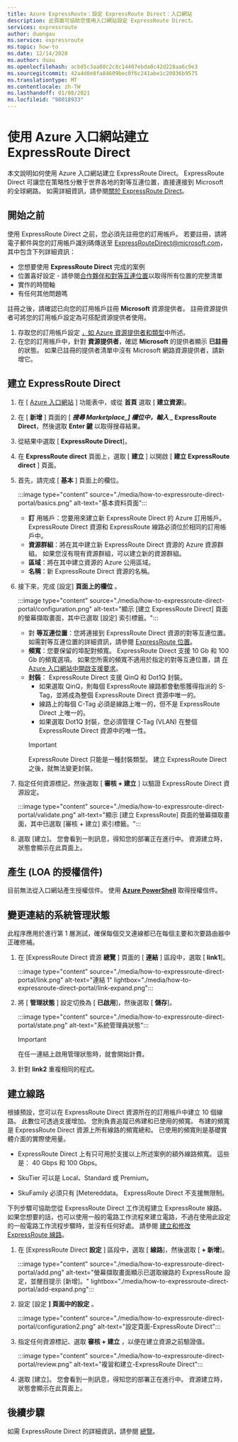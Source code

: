 ```yaml
---
title: Azure ExpressRoute：設定 ExpressRoute Direct：入口網站
description: 此頁面可協助您使用入口網站設定 ExpressRoute Direct。
services: expressroute
author: duongau
ms.service: expressroute
ms.topic: how-to
ms.date: 12/14/2020
ms.author: duau
ms.openlocfilehash: acbd5c3aa88c2c8c14407ebda0c42d228aa6c9e3
ms.sourcegitcommit: 42a4d0e8fa84609bec0f6c241abe1c20036b9575
ms.translationtype: MT
ms.contentlocale: zh-TW
ms.lasthandoff: 01/08/2021
ms.locfileid: "98018933"
---
```

# <a name="create-expressroute-direct-using-the-azure-portal"></a>使用 Azure 入口網站建立 ExpressRoute Direct

本文說明如何使用 Azure 入口網站建立 ExpressRoute Direct。
ExpressRoute Direct 可讓您在策略性分散于世界各地的對等互連位置，直接連接到 Microsoft 的全球網路。 如需詳細資訊，請參閱[關於 ExpressRoute Direct](expressroute-erdirect-about.md)。

## <a name="before-you-begin"></a><a name="before"></a>開始之前

使用 ExpressRoute Direct 之前，您必須先註冊您的訂用帳戶。 若要註冊，請將電子郵件與您的訂用帳戶識別碼傳送至 <ExpressRouteDirect@microsoft.com>，其中包含下列詳細資訊：

* 您想要使用 **ExpressRoute Direct** 完成的案例
* 位置喜好設定 - 請參閱[合作夥伴和對等互連位置](expressroute-locations-providers.md)以取得所有位置的完整清單
* 實作的時間軸
* 有任何其他問題嗎

註冊之後，請確認已向您的訂用帳戶註冊 **Microsoft** 資源提供者。 註冊資源提供者可將您的訂用帳戶設定為可搭配資源提供者使用。

1. 存取您的訂用帳戶設定 [，如 Azure 資源提供者和類型](../azure-resource-manager/management/resource-providers-and-types.md)中所述。
1. 在您的訂用帳戶中，針對 **資源提供者**，確認 **Microsoft** 的提供者顯示 **已註冊** 的狀態。 如果已註冊的提供者清單中沒有 Microsoft 網路資源提供者，請新增它。

## <a name="create-expressroute-direct"></a><a name="create-erdir"></a>建立 ExpressRoute Direct

1. 在 [ [Azure 入口網站](https://portal.azure.com) ] 功能表中，或從 **首頁** 選取 [ **建立資源**]。

1. 在 [ **新增** ] 頁面的 [ **_搜尋 Marketplace_*_] 欄位中，輸入 _* ExpressRoute Direct**，然後選取 **Enter 鍵** 以取得搜尋結果。

1. 從結果中選取 [ **ExpressRoute Direct**]。

1. 在 **ExpressRoute direct** 頁面上，選取 [ **建立** ] 以開啟 [ **建立 ExpressRoute direct** ] 頁面。

1. 首先，請完成 [ **基本** ] 頁面上的欄位。

    :::image type="content" source="./media/how-to-expressroute-direct-portal/basics.png" alt-text="基本資料頁面":::

    * **訂** 用帳戶：您要用來建立新 ExpressRoute Direct 的 Azure 訂用帳戶。 ExpressRoute Direct 資源和 ExpressRoute 線路必須位於相同的訂用帳戶中。
    * **資源群組**：將在其中建立新 ExpressRoute Direct 資源的 Azure 資源群組。 如果您沒有現有資源群組，可以建立新的資源群組。
    * **區域**：將在其中建立資源的 Azure 公用區域。
    * **名稱**：新 ExpressRoute Direct 資源的名稱。

1. 接下來，完成 [設定] **頁面上的欄位** 。

    :::image type="content" source="./media/how-to-expressroute-direct-portal/configuration.png" alt-text="顯示 [建立 ExpressRoute Direct] 頁面的螢幕擷取畫面，其中已選取 [設定] 索引標籤。":::

    * 對 **等互連位置**：您將連接到 ExpressRoute Direct 資源的對等互連位置。 如需對等互連位置的詳細資訊，請參閱 [ExpressRoute 位置](expressroute-locations-providers.md)。
   * **頻寬**：您要保留的埠配對頻寬。 ExpressRoute Direct 支援 10 Gb 和 100 Gb 的頻寬選項。 如果您所需的頻寬不適用於指定的對等互連位置，請 [在 Azure 入口網站中開啟支援要求](https://aka.ms/azsupt)。
   * **封裝**： ExpressRoute Direct 支援 QinQ 和 Dot1Q 封裝。
     * 如果選取 QinQ，則每個 ExpressRoute 線路都會動態獲得指派的 S-Tag，並將成為整個 ExpressRoute Direct 資源中唯一的。
     *  線路上的每個 C-Tag 必須是線路上唯一的，但不是 ExpressRoute Direct 上唯一的。
     * 如果選取 Dot1Q 封裝，您必須管理 C-Tag (VLAN) 在整個 ExpressRoute Direct 資源中的唯一性。
     >[!IMPORTANT]
     >ExpressRoute Direct 只能是一種封裝類型。 建立 ExpressRoute Direct 之後，就無法變更封裝。
     >

1. 指定任何資源標記，然後選取 [ **審核 + 建立** ] 以驗證 ExpressRoute Direct 資源設定。

    :::image type="content" source="./media/how-to-expressroute-direct-portal/validate.png" alt-text="顯示 [建立 ExpressRoute] 頁面的螢幕擷取畫面，其中已選取 [審核 + 建立] 索引標籤。":::

1. 選取 [建立]。 您會看到一則訊息，得知您的部署正在進行中。 資源建立時，狀態會顯示在此頁面上。 

## <a name="generate-the-letter-of-authorization-loa"></a><a name="authorization"></a>產生 (LOA 的授權信件) 

目前無法從入口網站產生授權信件。 使用 **[Azure PowerShell](expressroute-howto-erdirect.md#authorization)** 取得授權信件。

## <a name="change-admin-state-of-links"></a><a name="state"></a>變更連結的系統管理狀態

此程序應用於進行第 1 層測試，確保每個交叉連線都已在每個主要和次要路由器中正確修補。

1. 在 [ExpressRoute Direct 資源 **總覽** ] 頁面的 [ **連結** ] 區段中，選取 [ **link1**]。

    :::image type="content" source="./media/how-to-expressroute-direct-portal/link.png" alt-text="連結 1" lightbox="./media/how-to-expressroute-direct-portal/link-expand.png":::

1. 將 [ **管理狀態** ] 設定切換為 [ **已啟用**]，然後選取 [ **儲存**]。

    :::image type="content" source="./media/how-to-expressroute-direct-portal/state.png" alt-text="系統管理員狀態":::

    >[!IMPORTANT]
    >在任一連結上啟用管理狀態時，就會開始計費。
    >

1. 針對 **link2** 重複相同的程式。

## <a name="create-a-circuit"></a><a name="circuit"></a>建立線路

根據預設，您可以在 ExpressRoute Direct 資源所在的訂用帳戶中建立 10 個線路。 此數位可透過支援增加。 您則負責追蹤已佈建和已使用的頻寬。 布建的頻寬是 ExpressRoute Direct 資源上所有線路的頻寬總和。 已使用的頻寬則是基礎實體介面的實際使用量。

* ExpressRoute Direct 上有只可用於支援以上所述案例的額外線路頻寬。 這些是： 40 Gbps 和 100 Gbps。

* SkuTier 可以是 Local、Standard 或 Premium。

* SkuFamily 必須只有 [Metereddata。 ExpressRoute Direct 不支援無限制。

下列步驟可協助您從 ExpressRoute Direct 工作流程建立 ExpressRoute 線路。 如果您想要的話，也可以使用一般的電路工作流程來建立電路，不過在使用此設定的一般電路工作流程步驟時，並沒有任何好處。 請參閱 [建立和修改 ExpressRoute 線路](expressroute-howto-circuit-portal-resource-manager.md)。

1. 在 [ExpressRoute Direct **設定** ] 區段中，選取 [ **線路**]，然後選取 [ **+ 新增**]。 

    :::image type="content" source="./media/how-to-expressroute-direct-portal/add.png" alt-text="螢幕擷取畫面顯示已選取線路的 ExpressRoute 設定，並醒目提示 [新增]。" lightbox="./media/how-to-expressroute-direct-portal/add-expand.png":::

1. 設定 [設定 **] 頁面中的設定** 。

   :::image type="content" source="./media/how-to-expressroute-direct-portal/configuration2.png" alt-text="設定頁面-ExpressRoute Direct":::

1. 指定任何資源標記、選取 **審核 + 建立** ，以便在建立資源之前驗證值。

   :::image type="content" source="./media/how-to-expressroute-direct-portal/review.png" alt-text="複習和建立-ExpressRoute Direct":::

1. 選取 [建立]。 您會看到一則訊息，得知您的部署正在進行中。 資源建立時，狀態會顯示在此頁面上。 

## <a name="next-steps"></a>後續步驟

如需 ExpressRoute Direct 的詳細資訊，請參閱 [總覽](expressroute-erdirect-about.md)。
